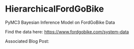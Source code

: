# HierarchicalFordGoBike
PyMC3 Bayesian Inference Model on FordGoBike Data

Find the data here: https://www.fordgobike.com/system-data

Associated Blog Post: 
